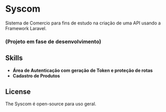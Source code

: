 # Syscom

Sistema de Comercio para fins de estudo na criação de uma API usando a Framework Laravel.
### (Projeto em fase de desenvolvimento)

## Skills 

- **Área de Autenticação com geração de Token e proteção de rotas**
- **Cadastro de Produtos**


## License

The Syscom é open-source para uso geral.

